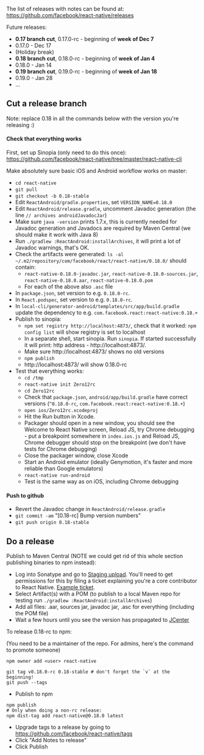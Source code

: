 The list of releases with notes can be found at:
https://github.com/facebook/react-native/releases

Future releases:

- **0.17 branch cut**, 0.17.0-rc - beginning of **week of Dec 7**
- 0.17.0 - Dec 17
- (Holiday break)
- **0.18 branch cut**, 0.18.0-rc - beginning of **week of Jan 4**
- 0.18.0 - Jan 14
- **0.19 branch cut**, 0.19.0-rc - beginning of **week of Jan 18**
- 0.19.0 - Jan 28
- ...

## Cut a release branch

Note: replace 0.18 in all the commands below with the version you're releasing :)

#### Check that everything works

First, set up Sinopia (only need to do this once): https://github.com/facebook/react-native/tree/master/react-native-cli

Make absolutely sure basic iOS and Android workflow works on master:
  - `cd react-native`
  - `git pull`
  - `git checkout -b 0.18-stable`
  - Edit `ReactAndroid/gradle.properties`, set `VERSION_NAME=0.18.0`
  - Edit `ReactAndroid/release.gradle`, uncomment Javadoc generation (the line `// archives androidJavadocJar`)
  - Make sure `java -version` prints 1.7.x, this is currently needed for Javadoc generation and Javadocs are required by Maven Central (we should make it work with Java 8)
  - Run `./gradlew :ReactAndroid:installArchives`, it will print a lot of Javadoc warnings, that's OK.
  - Check the artifacts were generated: `ls -al ~/.m2/repository/com/facebook/react/react-native/0.18.0/` should contain:
    - `react-native-0.18.0-javadoc.jar`, `react-native-0.18.0-sources.jar`, `react-native-0.18.0.aar`, `react-native-0.18.0.pom`
    - For each of the above also `.asc` file
- In `package.json`, set version to e.g. `0.18.0-rc`.
- In `React.podspec`, set version to e.g. `0.18.0-rc`.
- In `local-cli/generator-android/templates/src/app/build.gradle` update the dependency to e.g. `com.facebook.react:react-native:0.18.+`
- Publish to sinopia:
  - `npm set registry http://localhost:4873/`, check that it worked: `npm config list` will show registry is set to localhost
  - In a separate shell, start sinopia. Run `sinopia`. If started successfully it will print: http address - http://localhost:4873/.
  - Make sure http://localhost:4873/ shows no old versions
  - `npm publish`
  - http://localhost:4873/ will show 0.18.0-rc
- Test that everything works:
  - `cd /tmp`
  - `react-native init Zero12rc`
  - `cd Zero12rc`
  - Check that `package.json`, `android/app/build.gradle` have correct versions (`^0.18.0-rc`, `com.facebook.react:react-native:0.18.+`)
  - `open ios/Zero12rc.xcodeproj`
  - Hit the Run button in Xcode.
  - Packager should open in a new window, you should see the Welcome to React Native screen, Reload JS, try Chrome debugging - put a breakpoint somewhere in `index.ios.js` and Reload JS, Chrome debugger should stop on the breakpoint (we don't have tests for Chrome debugging)
  - Close the packager window, close Xcode
  - Start an Android emulator (ideally Genymotion, it's faster and more reliable than Google emulators)
  - `react-native run-android`
  - Test is the same way as on iOS, including Chrome debugging
  
#### Push to github

  - Revert the Javadoc change in `ReactAndroid/release.gradle`
  - `git commit -am` "[0.18-rc] Bump version numbers"
  - `git push origin 0.18-stable`

## Do a release

Publish to Maven Central (NOTE we could get rid of this whole section publishing binaries to npm instead):
  - Log into Sonatype and go to [Staging upload](https://oss.sonatype.org/#staging-upload). You'll need to get permissions for this by filing a ticket explaining you're a core contributor to React Native. [Example ticket](https://issues.sonatype.org/browse/OSSRH-11885).
  - Select Artifact(s) with a POM (to publish to a local Maven repo for testing run `./gradlew :ReactAndroid:installArchives`)
  - Add all files: .aar, sources jar, javadoc jar, .asc for everything (including the POM file)
  - Wait a few hours until you see the version has propagated to [JCenter](https://bintray.com/bintray/jcenter/com.facebook.react%3Areact-native/view)

To release 0.18-rc to npm:

(You need to be a maintainer of the repo. For admins, here's the command to promote someone)

```
npm owner add <user> react-native
```

```
git tag v0.18.0-rc 0.18-stable # don't forget the `v` at the beginning!
git push --tags
```

- Publish to npm

```
npm publish
# Only when doing a non-rc release:
npm dist-tag add react-native@0.18.0 latest
```
- Upgrade tags to a release by going to https://github.com/facebook/react-native/tags
- Click "Add Notes to release"
- Click Publish
